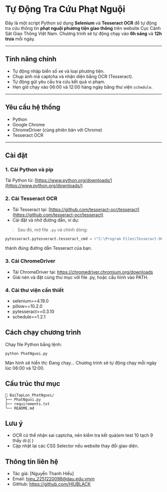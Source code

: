 
# Tự Động Tra Cứu Phạt Nguội

Đây là một script Python sử dụng **Selenium** và **Tesseract OCR** để tự động tra cứu thông tin **phạt nguội phương tiện giao thông** trên website Cục Cảnh Sát Giao Thông Việt Nam. Chương trình sẽ tự động chạy vào **6h sáng** và **12h trưa** mỗi ngày.

---

## Tính năng chính

- Tự động nhập biển số xe và loại phương tiện.
- Chụp ảnh mã captcha và nhận diện bằng OCR (Tesseract).
- Tự động gửi yêu cầu tra cứu kết quả vi phạm.
- Hẹn giờ chạy vào 06:00 và 12:00 hàng ngày bằng thư viện `schedule`.

---

## Yêu cầu hệ thống

- Python
- Google Chrome
- ChromeDriver (cùng phiên bản với Chrome)
- Tesseract OCR

---

## Cài đặt

### 1. Cài Python và pip

Tải Python từ: [https://www.python.org/downloads/](https://www.python.org/downloads/)

### 2. Cài Tesseract OCR

- Tải Tesseract tại: [https://github.com/tesseract-ocr/tesseract](https://github.com/tesseract-ocr/tesseract)
-   Cài đặt và nhớ đường dẫn, ví dụ:

> Sau đó, mở file `.py` và chỉnh dòng:
```python
pytesseract.pytesseract.tesseract_cmd = r"C:\Program Files\Tesseract-OCR\tesseract.exe"
```
 thành đúng đường dẫn Tesseract của bạn.
### 3.  Cài ChromeDriver
-   Tải ChromeDriver tại: https://chromedriver.chromium.org/downloads
-   Giải nén và đặt cùng thư mục với file .py, hoặc cấu hình vào PATH.
### 4. Cài thư viện cần thiết
- selenium==4.19.0
- pillow==10.2.0
- pytesseract==0.3.10
- schedule==1.2.1
##  Cách chạy chương trình
Chạy file Python bằng lệnh:

```
python PhatNguoi.py
```
Màn hình sẽ hiển thị: Đang chạy...
Chương trình sẽ tự động chạy mỗi ngày lúc 06:00 và 12:00.
##  Cấu trúc thư mục
```
📁 BaiTapLon_PhatNguoi/
├── PhatNguoi.py
├── requirements.txt
└── README.md
```
## Lưu ý
- OCR có thể nhận sai captcha, nên kiểm tra kết quả(em test 10 tạch 9 thầy ơi:((   )
- Cập nhật lại các CSS Selector nếu website thay đổi giao diện.
## Thông tin liên hệ
- Tác giả: [Nguyễn Thanh Hiếu]
- Email: hieu_2251220098@dau.edu.vnvn
- GitHub: https://github.com/HIUBLACK
